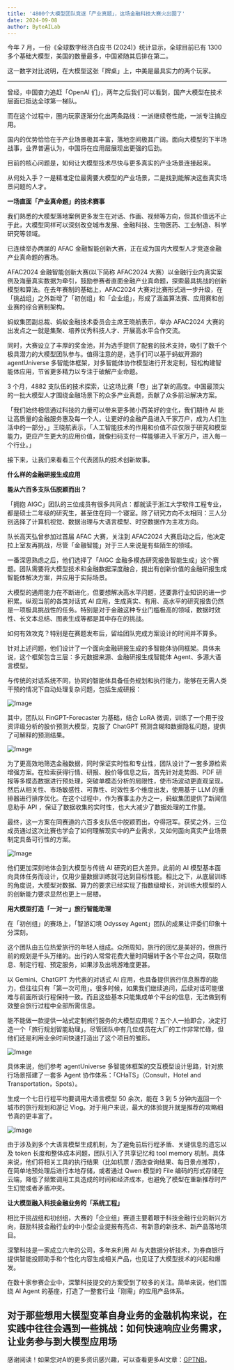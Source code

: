 ```yaml
---
title: '4800个大模型团队竞逐「产业真题」，这场金融科技大赛火出圈了'
date: 2024-09-08
author: ByteAILab
---
```


今年 7 月，一份《全球数字经济白皮书 (2024)》统计显示，全球目前已有 1300 多个基础大模型，美国的数量最多，中国紧随其后排在第二。

这一数字对比说明，在大模型这张「牌桌」上，中美是最具实力的两个玩家。

---
曾经，中国奋力追赶「OpenAI 们」，两年之后我们可以看到，国产大模型在技术层面已抵达全球第一梯队。

而在这个过程中，圈内玩家逐渐分化出两条路线：一派继续卷性能，一派专注搞应用。

国内的优势恰恰在于产业场景极其丰富，落地空间极其广阔。面向大模型的下半场战事，业界普遍认为，中国将在应用层展现出更强的后劲。

目前的核心问题是，如何让大模型技术尽快与更多真实的产业场景连接起来。

从何处入手？一是精准定位最需要大模型的产业场景，二是找到能解决这些真实场景问题的人才。

**一场直面「产业真命题」的技术赛事**

我们熟悉的大模型落地案例更多发生在对话、作画、视频等方向，但其价值远不止于此，大模型同样可以深刻改变城市发展、金融科技、生物医药、工业制造、科学研究等领域。

已连续举办两届的 AFAC 金融智能创新大赛，正在成为国内大模型人才竞逐金融产业真命题的赛场。

AFAC2024 金融智能创新大赛(以下简称 AFAC2024 大赛）以金融行业内真实案例及海量真实数据为牵引，鼓励参赛者直面金融产业真命题，探索最具挑战的创新模型和算法。在去年赛制的基础上，AFAC2024 大赛对比赛形式进一步升级，在「挑战组」之外新增了「初创组」和「企业组」，形成了涵盖算法赛、应用赛和创业赛的综合赛制架构。

蚂蚁集团副总裁、蚂蚁金融技术委员会主席王晓航表示，举办 AFAC2024 大赛的出发点之一就是集聚、培养优秀科技人才、开展高水平合作交流。

同时，大赛设立了丰厚的奖金池，并为选手提供了配套的技术支持，吸引了数千个极具潜力的大模型团队参与。值得注意的是，选手们可以基于蚂蚁开源的 agentUniverse 多智能体框架，对多智能体协作模型进行开发定制，轻松构建智能体应用，节省更多精力以专注于破解产业命题。

3 个月，4882 支队伍的技术探索，让这场比赛「卷」出了新的高度。中国最顶尖的一批大模型人才围绕金融场景下的众多产业真题，贡献了众多前沿解决方案。

「我们始终相信通过科技的力量可以带来更多微小而美好的变化，我们期待 AI 能让高质量的金融服务惠及每一个人，让更好的金融产品进入千家万户，成为人们生活中的一部分。」王晓航表示，「人工智能技术的作用和价值不应仅限于研究和模型能力，更应产生更大的应用价值，就像扫码支付一样能够进入千家万户，进入每一个行业。」

接下来，让我们来看看三个代表团队的技术创新故事。

**什么样的金融研报生成应用**

**能从六百多支队伍脱颖而出？**

「拥抱 AIGC」团队的三位成员有很多共同点：都就读于浙江大学软件工程专业，都是硕士二年级的研究生，甚至住在同一个寝室。除了研究方向不太相同：三人分别选择了计算机视觉、数据治理与大语言模型、时空数据作为主攻方向。

队长高天弘曾参加过首届 AFAC 大赛，关注到 AFAC2024 大赛启动之后，他决定拉上室友再挑战，尽管「金融智能」对于三人来说是有些陌生的领域。

一番深思熟虑之后，他们选择了「AIGC 金融多模态研究报告智能生成」这个赛题。团队需要将大模型技术和金融数据深度融合，提出有创新价值的金融研报生成智能体解决方案，并应用于实际场景。

大模型的通用能力在不断进化，但要想解决高水平问题，还要靠行业知识的进一步积累。纵观当前的各类对话式 AI 应用，生成真实、有用、高水平的研究报告仍然是一项极具挑战性的任务。特别是对于金融这种专业门槛极高的领域，数据时效性、长文本总结、图表生成等都是其中存在的挑战。

如何有效攻克？特别是在赛题发布后，留给团队完成方案设计的时间并不算多。

针对上述问题，他们设计了一个面向金融研报生成的多智能体协同框架。具体来说，这个框架包含三层：多元数据来源、金融研报生成智能体 Agent、多源大语言模型。

与传统的对话系统不同，协同的智能体具备任务规划和执行能力，能够在无需人类干预的情况下自动处理复杂问题，包括生成研报：

![Image](https://mmbiz.qpic.cn/sz_mmbiz_png/KmXPKA19gWibTH5u59zcoiciaGugl91guc09GXcicibibeJNuNsXbQUVtPIMQokyh9r5Zad3HxJEqiaWhARh4pEgtwiceA/640?wx_fmt=png&from=appmsg)

其中，团队以 FinGPT-Forecaster 为基础，结合 LoRA 微调，训练了一个用于投资评级分析的股价预测大模型，克服了 ChatGPT 预测含糊和数据隐私问题，提供了可解释的预测结果。

![Image](https://mmbiz.qpic.cn/sz_mmbiz_png/KmXPKA19gWibTH5u59zcoiciaGugl91guc0EAro37zz8h6M7yZEB3ekedZ048atkFjw2WHia0YGleX9NkqLAdKl88Q/640?wx_fmt=png&from=appmsg)

为了更高效地筛选金融数据，同时保证实时性和专业性，团队设计了一套多源检索增强方案。在检索获得行情、研报、股价等信息之后，首先针对走势图、PDF 研报等多模态数据进行预处理，突破单模态分析的局限性，使市场波动更直观呈现。然后从相关性、市场敏感性、可靠性、时效性多个维度出发，使用基于 LLM 的重排器进行排序优化。在这个过程中，作为赛事主办方之一，蚂蚁集团提供了新闻信息助手 API ，保证了数据收集的实时性，也大大减少了数据处理的工作量。

最终，这一方案在同赛道的六百多支队伍中脱颖而出，夺得冠军。获奖之外，三位成员通过这次比赛也学会了如何理解现实中的产业需求，又如何面向真实产业场景制定具备可行性的方案。

![Image](https://mmbiz.qpic.cn/sz_mmbiz_png/KmXPKA19gWibTH5u59zcoiciaGugl91guc0zficgV36jK98ibMVYicc4CXLHb5Jbsx2un9dZLuthcvp8jjAXl6oCyuIA/640?wx_fmt=png&from=appmsg)

他们更加深刻地体会到大模型与传统 AI 研究的巨大差异。此前的 AI 模型基本面向具体任务而设计，仅用少量数据训练就可达到目标性能。相比之下，从底层训练的角度说，大模型对数据、算力的要求已经实现了指数级增长，对训练大模型的人的创新能力要求显然也更上一层楼。

**用大模型打造「一对一」旅行智能助理**

在「初创组」的赛场上，「智游幻境 Odyssey Agent」团队的成果让评委们印象十分深刻。

这个团队由五位热爱旅行的年轻人组成。众所周知，旅行的回忆是美好的，但旅行前的规划是千头万绪的。出行的人常常花费大量时间辗转于各个平台之间，获取信息、制定行程、预定服务，如果涉及出境游难度更甚。

以 Gemini、ChatGPT 为代表的对话式 AI 应用，也具备提供旅行信息推荐的能力，但往往只有「第一次可用」。很多时候，如果我们继续追问，后续对话可能很难与前面所谈行程保持一致。而且这些基本只能集成单个平台的信息，无法做到有效整合旅行过程中全部所需信息。

能不能做一款提供一站式定制旅行服务的大模型应用呢？五个人一拍即合，决定打造一个「旅行规划智能助理」。尽管团队中有几位成员在大厂的工作非常忙碌，但他们还是利用业余时间快速打造出了这个项目的雏形。

![Image](https://mmbiz.qpic.cn/sz_mmbiz_png/KmXPKA19gWibTH5u59zcoiciaGugl91guc00HLAS1P6wzIMosdKQNegribv5dHHXDhBx5Rhod8FibH1kiawgZrtoSZ3w/640?wx_fmt=png&from=appmsg)

具体来说，他们参考 agentUniverse 多智能体框架的交互模型设计思路，针对旅行场景搭建了一套多 Agent 协作体系：「CHaTS」（Consult，Hotel and Transportation，Spots）。

生成一个七日行程平均要调用大语言模型 50 余次，能在 3 到 5 分钟内返回一个城市的旅行规划和游记 Vlog。对于用户来说，最大的体验提升就是推荐的攻略细节真的更丰富了。

![Image](https://mmbiz.qpic.cn/sz_mmbiz_gif/KmXPKA19gWibTH5u59zcoiciaGugl91guc0LvlJiaCncjaNJ4RbIe4DO7NaxzXvuf0kJFOiaz0Dibia6ZSZSjZCnWj1rw/640?wx_fmt=gif&from=appmsg)

由于涉及到多个大语言模型生成机制，为了避免前后行程矛盾、关键信息的遗忘以及 token 长度和整体成本问题，团队引入了共享记忆和 tool memory 机制。具体来说，他们将相关工具的执行结果（比如机票 / 酒店查询结果、每日景点推荐），在简单地预处理后进行本地存储，或者通过 Qwen 模型的 File 编码的形式存储在云端，降低了频繁调用工具造成的时间和经济成本，也避免了模型在重新推荐时产生幻觉或者矛盾冲突。

**让大模型融入科技金融业务的「系统工程」**

相比于挑战组和初创组，大赛的「企业组」赛道主要着眼于科技金融行业的新兴方向，鼓励科技金融行业的中小型企业提报有亮点、有新意的新技术、新产品落地项目。

深擎科技是一家成立六年的公司，多年来利用 AI 与大数据分析技术，为券商银行提供智能投顾助手和个性化内容生成相关产品，也见证了大模型技术的兴起和爆发。

在数十家参赛企业中，深擎科技提交的方案受到了较多的关注。简单来说，他们围绕 AI Agent 的基座，打造了一整套行业「刚需」的应用产品体系。

对于那些想用大模型变革自身业务的金融机构来说，在实践中往往会遇到一些挑战：如何快速响应业务需求，让业务参与到大模型应用场
---
感谢阅读！如果您对AI的更多资讯感兴趣，可以查看更多AI文章：[GPTNB](https://gptnb.com)。